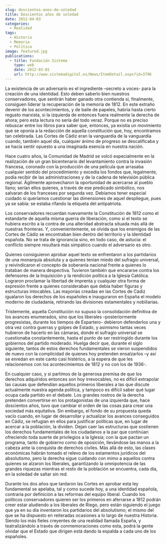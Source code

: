 ```yaml
---
slug: doscientos-anos-de-soledad
title: Doscientos años de soledad
date: 2012-04-03
categories:
  - Realidad
tags:
  - Historia
  - Memoria
  - Política
image: featured.jpg
publications:
  - title: Fundación Sistema
    type: web
    date: 2012-03-01
    url: http://www.sistemadigital.es/News/ItemDetail.aspx?id=3796
---
```


La existencia de un adversario es el ingrediente –secreto a voces- para la
creación de una identidad. Esto deben saberlo bien nuestros conservadores, que
sentirán haber ganado otra contienda si, finalmente, consiguen liderar la
recuperación de la memoria de 1812. En este extraño devenir de los
acontecimientos, y de baile de papeles, habría hasta cierto regusto marxista, si
la izquierda de entonces fuera realmente la derecha de ahora; pero esta lectura
no sería del todo veraz. Porque no es preciso rebuscar entre los libros para
saber que, entonces, ya existía un movimiento que se oponía a la redacción de
aquella constitución que, hoy, encontramos tan celebrada. Las Cortes de Cádiz
eran la vanguardia de la vanguardia cuando, también aquel día, cualquier ánimo
de progreso se descalificaba y se hacía sentir opuesto a una imaginada esencia
en nuestra nación.

Hace cuatro años, la Comunidad de Madrid se volcó especialmente en la
realización de un gran bicentenario del levantamiento contra la invasión
francesa, coronado con la producción de una película que arrasaba cualquier
sentido del procedimiento y excedía los fondos que, legalmente, podía recibir de
las administraciones y de la cadena de televisión pública regional. Ágilmente
aprovecharon la oportunidad de acercarse al pueblo llano; serían ellos quienes,
a través de ese predicado simbólico, nos salvaran de los franceses por segunda
vez. Debíamos tener especial cuidado si queríamos cuestionar las dimensiones de
aquel despliegue, pues ya se sabía: se estaba rifando la etiqueta del
antipatriota.

Los conservadores recuerdan nuevamente la Constitución de 1812 como el
estandarte de aquella misma guerra de liberación, como si el texto se hubiera
escrito a la contra de una alteridad abstracta situada más allá de nuestras
fronteras. Y, convenientemente, se olvida que los enemigos de las Cortes de
Cádiz se encontraban bien dentro del territorio y la identidad española. No se
trata de ignorancia sino, en todo caso, de astucia: el conflicto siempre
resultará más simpático cuando el adversario es otro.

Quienes consiguieron aprobar aquel texto se enfrentaron a los partidarios de una
monarquía absoluta y a quienes tenían miedo del sufragio universal, y
reivindicaron el concepto de soberanía nacional frente a quienes lo trataban de
manera despectiva. Tuvieron también que encararse contra los defensores de la
Inquisición y la rendición política a la Iglesia Católica. Lograron proclamar la
libertad de imprenta y cualquier otra forma de expresión frente a quienes
consideraban que debía haber figuras y estructuras intocables. Las mayorías
creadas en las Cortes de Cádiz igualaron los derechos de los españoles e
inauguraron en España el modelo moderno de ciudadanía, retirando las divisiones
estamentales y nobiliarias.

Tristemente, aquella Constitución no supuso la consolidación definitiva de los
avances enumerados, sino que los liberales –posteriormente progresistas, durante
los tiempos de Espartero- debieron defenderlos una y otra vez contra guerras y
golpes de Estado, y asimismo tantas veces hubieron de hacerlo en las cámaras,
donde el sufragio universal se cuestionaba constantemente, hasta el punto de ser
restringido durante los gobiernos del partido moderado. Huelga decir que,
durante el siglo siguiente, tantos de estos derechos fundamentales se vieron
suspendidos de nuevo con la complicidad de quienes hoy pretenden ensalzarlos –y
así se enredan en este canto casi histérico, a la espera de que les relacionemos
con los acontecimientos de 1812 y no con los de 1936-.

En cualquier caso, y si partimos de la generosa premisa de que los derechos
adquiridos entonces son hoy irrevocables, no es difícil extrapolar las causas
que defendían aquellos primeros liberales a las que discute actualmente nuestra
agenda política, y tampoco es difícil saber qué lugar ocupa cada partido en el
debate. Los grandes rostros de la derecha pretenden convertirse en los
protagonistas de una izquierda que, hace doscientos años, tuvo que cambiar el
orden de las cosas para crear una sociedad más equitativa. Sin embargo, el fondo
de su propuesta queda vacío cuando, en lugar de desarrollar y actualizar los
avances conseguidos en Cádiz, se refugian en ellos para justificar políticas
que, en lugar de acercar a la población, la dividen. Dejan caer las estructuras
que sostienen los derechos fundamentales de los ciudadanos a la par que
continúan ofreciendo toda suerte de privilegios a la Iglesia; con la que pactan
un programa, tanto de gobierno como de oposición, llevándose las manos a la
cabeza ante la conquista de derechos civiles. Más allá de esto, las clases
económicas habrán tomado el relevo de los estamentos jurídicos del absolutismo,
pero la derecha sigue cuidando con mimo a aquellos contra quienes se alzaron los
liberales, garantizando la omnipotencia de las grandes riquezas mientras el
resto de la población se encuentra, cada día, en la soledad de saltar sin red.

Durante los dos años que tardaron las Cortes en aprobar esta ley fundamental se
apelaba, tal y como sucede hoy, a una identidad española, contraria por
definición a las reformas del equipo liberal. Cuando los políticos conservadores
quieren ser los primeros en aferrarse a 1812 podrán creer estar aludiendo a los
liberales de Riego, pero están siguiendo el juego que ya en su día inventaron
los partidarios del absolutismo; el mismo del que se ha dispuesto en reiteradas
ocasiones a lo largo de nuestra Historia. Siendo los más fieles creyentes de una
realidad llamada España, y teatralizándolo a través de conmemoraciones como
esta, podrá la gente olvidar que el Estado que dirigen está dando la espalda a
cada uno de los españoles.
